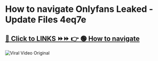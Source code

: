 
 # How to navigate Onlyfans Leaked - Update Files 4eq7e

## <h2><a href="https://clipsfans.com/How_to_navigate&ref=git">🔗 Click to LINKS ⏩⏩ 👉 🟢 How to navigate </a></h2>

<a href="https://clipsfans.com/How_to_navigate&ref=git" rel="nofollow" data-target="animated-image.originalLink"><img src="https://i.ibb.co.com/xMMVF88/686577567.gif" alt="Viral Video Original" style="max-width: 100%; display: inline-block;" data-target="animated-image.originalImage"></a>

